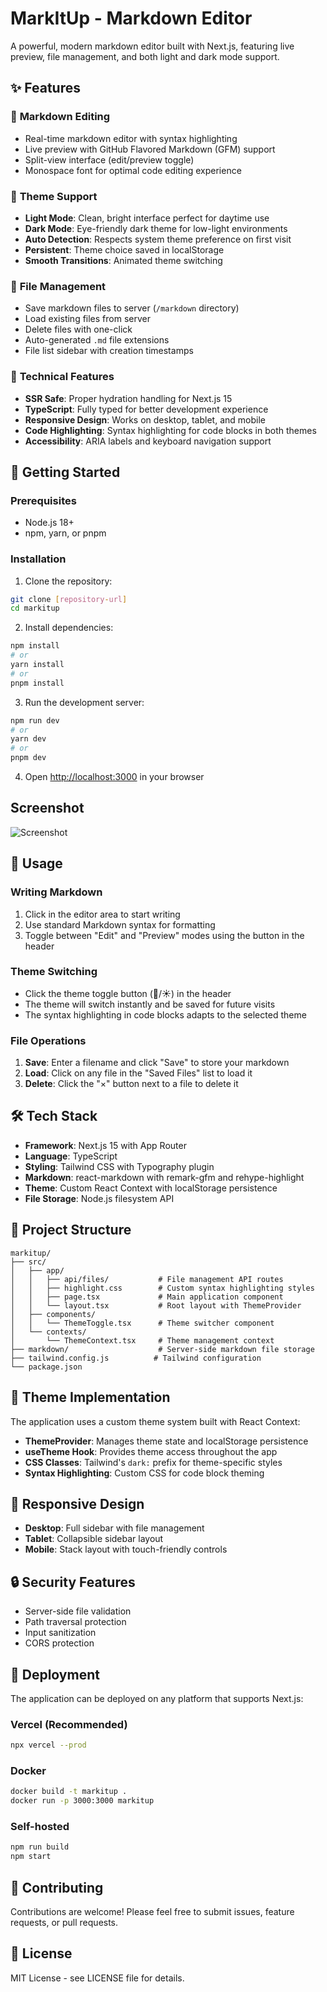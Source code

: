 # MarkItUp - Markdown Editor

A powerful, modern markdown editor built with Next.js, featuring live preview, file management, and both light and dark mode support.

## ✨ Features

### 📝 **Markdown Editing**
- Real-time markdown editor with syntax highlighting
- Live preview with GitHub Flavored Markdown (GFM) support
- Split-view interface (edit/preview toggle)
- Monospace font for optimal code editing experience

### 🎨 **Theme Support**
- **Light Mode**: Clean, bright interface perfect for daytime use
- **Dark Mode**: Eye-friendly dark theme for low-light environments
- **Auto Detection**: Respects system theme preference on first visit
- **Persistent**: Theme choice saved in localStorage
- **Smooth Transitions**: Animated theme switching

### 💾 **File Management**
- Save markdown files to server (`/markdown` directory)
- Load existing files from server
- Delete files with one-click
- Auto-generated `.md` file extensions
- File list sidebar with creation timestamps

### 🔧 **Technical Features**
- **SSR Safe**: Proper hydration handling for Next.js 15
- **TypeScript**: Fully typed for better development experience
- **Responsive Design**: Works on desktop, tablet, and mobile
- **Code Highlighting**: Syntax highlighting for code blocks in both themes
- **Accessibility**: ARIA labels and keyboard navigation support

## 🚀 Getting Started

### Prerequisites
- Node.js 18+ 
- npm, yarn, or pnpm

### Installation

1. Clone the repository:
```bash
git clone [repository-url]
cd markitup
```

2. Install dependencies:
```bash
npm install
# or
yarn install
# or
pnpm install
```

3. Run the development server:
```bash
npm run dev
# or
yarn dev
# or
pnpm dev
```

4. Open [http://localhost:3000](http://localhost:3000) in your browser

## Screenshot

![Screenshot](./ss.png)

## 🎯 Usage

### Writing Markdown
1. Click in the editor area to start writing
2. Use standard Markdown syntax for formatting
3. Toggle between "Edit" and "Preview" modes using the button in the header

### Theme Switching
- Click the theme toggle button (🌙/☀️) in the header
- The theme will switch instantly and be saved for future visits
- The syntax highlighting in code blocks adapts to the selected theme

### File Operations
1. **Save**: Enter a filename and click "Save" to store your markdown
2. **Load**: Click on any file in the "Saved Files" list to load it
3. **Delete**: Click the "×" button next to a file to delete it

## 🛠 Tech Stack

- **Framework**: Next.js 15 with App Router
- **Language**: TypeScript
- **Styling**: Tailwind CSS with Typography plugin
- **Markdown**: react-markdown with remark-gfm and rehype-highlight
- **Theme**: Custom React Context with localStorage persistence
- **File Storage**: Node.js filesystem API

## 📁 Project Structure

```
markitup/
├── src/
│   ├── app/
│   │   ├── api/files/           # File management API routes
│   │   ├── highlight.css        # Custom syntax highlighting styles
│   │   ├── page.tsx             # Main application component
│   │   └── layout.tsx           # Root layout with ThemeProvider
│   ├── components/
│   │   └── ThemeToggle.tsx      # Theme switcher component
│   └── contexts/
│       └── ThemeContext.tsx     # Theme management context
├── markdown/                    # Server-side markdown file storage
├── tailwind.config.js          # Tailwind configuration
└── package.json
```

## 🎨 Theme Implementation

The application uses a custom theme system built with React Context:

- **ThemeProvider**: Manages theme state and localStorage persistence
- **useTheme Hook**: Provides theme access throughout the app
- **CSS Classes**: Tailwind's `dark:` prefix for theme-specific styles
- **Syntax Highlighting**: Custom CSS for code block theming

## 📱 Responsive Design

- **Desktop**: Full sidebar with file management
- **Tablet**: Collapsible sidebar layout
- **Mobile**: Stack layout with touch-friendly controls

## 🔒 Security Features

- Server-side file validation
- Path traversal protection
- Input sanitization
- CORS protection

## 🚀 Deployment

The application can be deployed on any platform that supports Next.js:

### Vercel (Recommended)
```bash
npx vercel --prod
```

### Docker
```bash
docker build -t markitup .
docker run -p 3000:3000 markitup
```

### Self-hosted
```bash
npm run build
npm start
```

## 🤝 Contributing

Contributions are welcome! Please feel free to submit issues, feature requests, or pull requests.

## 📄 License

MIT License - see LICENSE file for details.
